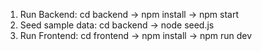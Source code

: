 1. Run Backend: cd backend -> npm install -> npm start
2. Seed sample data: cd backend -> node seed.js
3. Run Frontend: cd frontend -> npm install -> npm run dev
